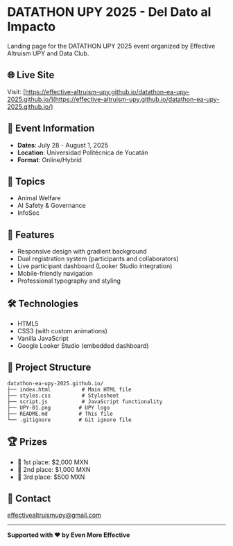 # DATATHON UPY 2025 - Del Dato al Impacto

Landing page for the DATATHON UPY 2025 event organized by Effective Altruism UPY and Data Club.

## 🌐 Live Site

Visit: [https://effective-altruism-upy.github.io/datathon-ea-upy-2025.github.io/](https://effective-altruism-upy.github.io/datathon-ea-upy-2025.github.io/)

## 📅 Event Information

- **Dates**: July 28 - August 1, 2025
- **Location**: Universidad Politécnica de Yucatán
- **Format**: Online/Hybrid

## 🎯 Topics

- Animal Welfare
- AI Safety & Governance
- InfoSec

## 🚀 Features

- Responsive design with gradient background
- Dual registration system (participants and collaborators)
- Live participant dashboard (Looker Studio integration)
- Mobile-friendly navigation
- Professional typography and styling

## 🛠️ Technologies

- HTML5
- CSS3 (with custom animations)
- Vanilla JavaScript
- Google Looker Studio (embedded dashboard)

## 📁 Project Structure

```
datathon-ea-upy-2025.github.io/
├── index.html          # Main HTML file
├── styles.css          # Stylesheet
├── script.js           # JavaScript functionality
├── UPY-01.png         # UPY logo
├── README.md          # This file
└── .gitignore         # Git ignore file
```

## 🏆 Prizes

- 🥇 1st place: $2,000 MXN
- 🥈 2nd place: $1,000 MXN
- 🥉 3rd place: $500 MXN

## 📧 Contact

effectivealtruismupy@gmail.com

---

**Supported with ❤️ by Even More Effective**